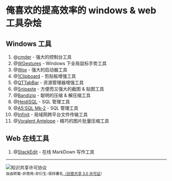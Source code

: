 # 俺喜欢的提高效率的 windows & web 工具杂烩
## Windows 工具

1. @[cmder](http://cmder.net/) - 强大的控制台工具
2. @[WGestures](http://www.yingdev.com/projects/wgestures) - Windows 下全局鼠标手势工具
3. @[Wox](http://www.getwox.com/) - 强大的启动器工具
4. @[1Clipboard](http://1clipboard.io/) - 剪贴板增强工具
5. @[QTTabBar](http://qttabbar.wikidot.com/) - 资源管理器增强工具
6. @[Snipaste](https://zh.snipaste.com/) - 方便而又强大的截图 & 贴图工具
7. @[Bandizip](https://www.bandisoft.com/bandizip/cn/) - 聪明的压缩 & 解压缩工具
8. @[HeidiSQL](https://www.heidisql.com/) - SQL 管理工具
9. @[A5:SQL Mk-2](http://a5m2.mmatsubara.com/) - SQL 管理工具
10. @[Infinit](https://infinit.io/) - 局域网跨平台文件传输工具
11. @[Voralent Antelope](http://www.voralent.com/zh/products/antelope/) - 精巧的图片批量压缩工具

## Web 在线工具

1. @[StackEdit](https://stackedit.io/editor) - 在线 MarkDown 写作工具

---
<img alt="知识共享许可协议" style="border-width:0" src="https://i.creativecommons.org/l/by-nc-nd/3.0/80x15.png" /> <br/><small>自由转载-非商用-非衍生-保持署名<a rel="license" href="http://creativecommons.org/licenses/by-nc-nd/3.0/">（创意共享 3.0 许可证</a>）</small>
